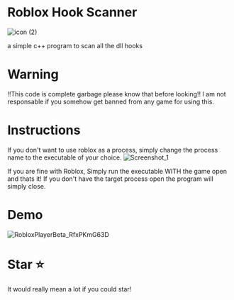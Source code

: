 # Roblox Hook Scanner
![icon (2)](https://github.com/GavinCoded/Roblox-Hook-Scanner/assets/105064040/b01cbef7-fe01-4250-a845-e83a869c1b9d)

a simple c++ program to scan all the dll hooks
# Warning
!!This code is complete garbage please know that before looking!!
I am not responsable if you somehow get banned from any game for using this.
# Instructions
If you don't want to use roblox as a process, simply change the process name to the executable of your choice.
![Screenshot_1](https://github.com/GavinCoded/Roblox-Hook-Scanner/assets/105064040/adc0dcb2-e670-46d9-9ec3-5756e9972362)

If you are fine with Roblox, Simply run the executable WITH the game open and thats it!
If you don't have the target process open the program will simply close.

# Demo
![RobloxPlayerBeta_RfxPKmG63D](https://github.com/GavinCoded/Roblox-Hook-Scanner/assets/105064040/317a047b-eb08-449c-9361-81d0381ba8e6)

# Star ⭐️
It would really mean a lot if you could star!
